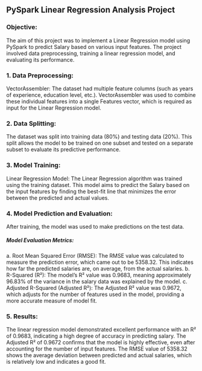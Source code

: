 ## PySpark Linear Regression Analysis Project
### Objective:
The aim of this project was to implement a Linear Regression model using PySpark to predict Salary based on various input features. The project involved data preprocessing, training a linear regression model, and evaluating its performance.
### 1. Data Preprocessing:
VectorAssembler: The dataset had multiple feature columns (such as years of experience, education level, etc.). VectorAssembler was used to combine these individual features into a single Features vector, which is required as input for the Linear Regression model.
### 2. Data Splitting:
The dataset was split into training data (80%) and testing data (20%). This split allows the model to be trained on one subset and tested on a separate subset to evaluate its predictive performance.
### 3. Model Training:
Linear Regression Model: The Linear Regression algorithm was trained using the training dataset. This model aims to predict the Salary based on the input features by finding the best-fit line that minimizes the error between the predicted and actual values.
### 4. Model Prediction and Evaluation:
After training, the model was used to make predictions on the test data.
##### Model Evaluation Metrics:
a. Root Mean Squared Error (RMSE): The RMSE value was calculated to measure the prediction error, which came out to be 5358.32. This indicates how far the predicted salaries are, on average, from the actual salaries.
b. R-Squared (R²): The model’s R² value was 0.9683, meaning approximately 96.83% of the variance in the salary data was explained by the model.
c. Adjusted R-Squared (Adjusted R²): The Adjusted R² value was 0.9672, which adjusts for the number of features used in the model, providing a more accurate measure of model fit.
### 5. Results:
The linear regression model demonstrated excellent performance with an R² of 0.9683, indicating a high degree of accuracy in predicting salary.
The Adjusted R² of 0.9672 confirms that the model is highly effective, even after accounting for the number of input features.
The RMSE value of 5358.32 shows the average deviation between predicted and actual salaries, which is relatively low and indicates a good fit.
